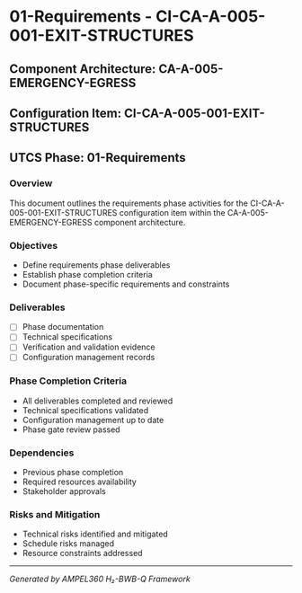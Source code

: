 # 01-Requirements - CI-CA-A-005-001-EXIT-STRUCTURES

## Component Architecture: CA-A-005-EMERGENCY-EGRESS
## Configuration Item: CI-CA-A-005-001-EXIT-STRUCTURES
## UTCS Phase: 01-Requirements

### Overview
This document outlines the requirements phase activities for the CI-CA-A-005-001-EXIT-STRUCTURES configuration item within the CA-A-005-EMERGENCY-EGRESS component architecture.

### Objectives
- Define requirements phase deliverables
- Establish phase completion criteria
- Document phase-specific requirements and constraints

### Deliverables
- [ ] Phase documentation
- [ ] Technical specifications
- [ ] Verification and validation evidence
- [ ] Configuration management records

### Phase Completion Criteria
- All deliverables completed and reviewed
- Technical specifications validated
- Configuration management up to date
- Phase gate review passed

### Dependencies
- Previous phase completion
- Required resources availability
- Stakeholder approvals

### Risks and Mitigation
- Technical risks identified and mitigated
- Schedule risks managed
- Resource constraints addressed

---
*Generated by AMPEL360 H₂-BWB-Q Framework*
